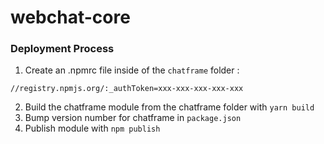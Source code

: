 # webchat-core

### Deployment Process

1. Create an .npmrc file inside of the `chatframe` folder :

```
//registry.npmjs.org/:_authToken=xxx-xxx-xxx-xxx-xxx
```

2. Build the chatframe module from the chatframe folder with `yarn build`
3. Bump version number for chatframe in `package.json`
4. Publish module with `npm publish`
